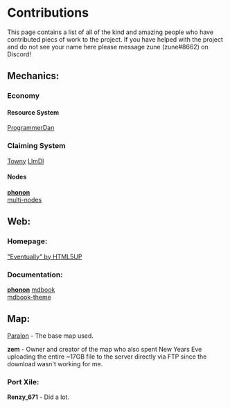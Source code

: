 # Contributions
This page contains a list of all of the kind and amazing people who have contributed piecs of work to the project. If you have helped with the project and do not see your name here please message zune (zune#8662) on Discord!

## Mechanics:
### Economy
#### Resource System
[ProgrammerDan](http://programmerdan.com/)

### Claiming System
[Towny](https://github.com/TownyAdvanced)
[LlmDl](https://github.com/LlmDl)
#### Nodes
[**phonon**](https://github.com/phonon)    
[multi-nodes](https://github.com/crusalis/multi-nodes)

## Web:
### Homepage:
["Eventually" by HTML5UP](https://html5up.net/eventually#:~:text=Eventually%20%7C%20HTML5%20UP%20Eventually%20A%20simple%20template,big%20thing.%20Brought%20to%20you%20by%20HTML5%20UP.)   

### Documentation: 
[**phonon**](https://github.com/phonon)
[mdbook](https://rust-lang.github.io/mdBook/)    
[mdbook-theme](https://github.com/zjp-CN/mdbook-theme)    

## Map:

[Paralon](https://paralon.net/) - The base map used.   
    
**zem** - Owner and creator of the map who also spent New Years Eve uploading the entire ~17GB file to the server directly via FTP since the download wasn't working for me.   

### Port Xile:
**Renzy_671** - Did a lot. 